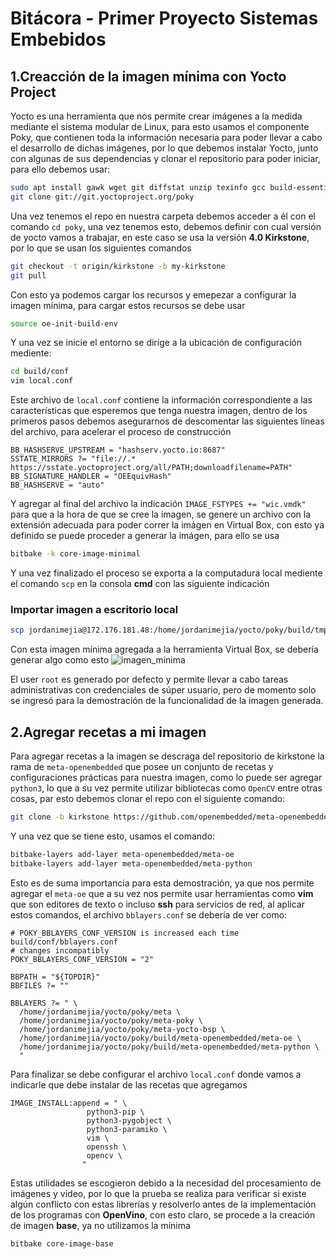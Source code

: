 # Bitácora - Primer Proyecto Sistemas Embebidos
## 1.Creacción de la imagen mínima con Yocto Project
Yocto es una herramienta que nos permite crear imágenes a la medida mediante el sistema modular de Linux, para esto usamos el componente Poky, que contienen toda la información necesaria para poder llevar a cabo el desarrollo de dichas imágenes, por lo que debemos instalar Yocto, junto con algunas de sus dependencias y clonar el repositorio para poder iniciar, para ello debemos usar: 
```bash
sudo apt install gawk wget git diffstat unzip texinfo gcc build-essential chrpath socat cpio python3 python3-pip python3-pexpect xz-utils debianutils iputils-ping python3-git python3-jinja2 libegl1-mesa libsdl1.2-dev pylint3 xterm python3-subunit mesa-common-dev zstd liblz4-tool
git clone git://git.yoctoproject.org/poky
```
Una vez tenemos el repo en nuestra carpeta debemos acceder a él con el comando `cd poky`, una vez tenemos esto, debemos definir con cual versión de yocto vamos a trabajar, en este caso se usa la versión **4.0 Kirkstone**, por lo que se usan los siguientes comandos
```bash
git checkout -t origin/kirkstone -b my-kirkstone
git pull
```
Con esto ya podemos cargar los recursos y emepezar a configurar la imagen mínima, para cargar estos recursos se debe usar
```bash
source oe-init-build-env
```
Y una vez se inicie el entorno se dirige a la ubicación de configuración mediente:

```bash
cd build/conf
vim local.conf
```
Este archivo de `local.conf` contiene la información correspondiente a las características que esperemos que tenga nuestra imagen, dentro de los primeros pasos debemos asegurarnos de descomentar las siguientes líneas del archivo, para acelerar el proceso de construcción

```
BB_HASHSERVE_UPSTREAM = "hashserv.yocto.io:8687"
SSTATE_MIRRORS ?= "file://.* https://sstate.yoctoproject.org/all/PATH;downloadfilename=PATH"
BB_SIGNATURE_HANDLER = "OEEquivHash"
BB_HASHSERVE = "auto"
```
Y agregar al final del archivo la indicación `IMAGE_FSTYPES += "wic.vmdk"` para que a la hora de que se cree la imagen, se genere un archivo con la extensión adecuada para poder correr la imágen en Virtual Box, con esto ya definido se puede proceder a generar la imágen, para ello se usa 

```bash
bitbake -k core-image-minimal
```

Y una vez finalizado el proceso se exporta a la computadura local mediente el comando `scp` en la consola **cmd** con las siguiente indicación
### Importar imagen a escritorio local
```bash
scp jordanimejia@172.176.181.48:/home/jordanimejia/yocto/poky/build/tmp/deploy/images/qemux86-64/core-image-minimal-qemux86-64.wic.vmdk "D:\Taller_Emb"
```

Con esta imagen mínima agregada a la herramienta Virtual Box, se debería generar algo como esto 
![imagen_minima](https://github.com/Jormq99/TSE-proyecto1/assets/99856936/9f30429d-6537-4b8b-9209-075a3b1c9d6e)

El user `root` es generado por defecto y permite llevar a cabo tareas administrativas con credenciales de súper usuario, pero de momento solo se ingresó para la demostración de la funcionalidad de la imagen generada.

## 2.Agregar recetas a mi imagen 
Para agregar recetas a la imagen se descraga del repositorio de kirkstone la rama de `meta-openembedded` que posee un conjunto de recetas y configuraciones prácticas para nuestra imagen, como lo puede ser agregar `python3`, lo que a su vez permite utilizar bibliotecas como `OpenCV` entre otras cosas, par esto debemos clonar el repo con el siguiente comando:
```bash
git clone -b kirkstone https://github.com/openembedded/meta-openembedded.git
```
Y una vez que se tiene esto, usamos el comando:
```bash
bitbake-layers add-layer meta-openembedded/meta-oe
bitbake-layers add-layer meta-openembedded/meta-python
```
Esto es de suma importancia para esta demostración, ya que nos permite agregar el `meta-oe` que a su vez nos permite usar herramientas como **vim** que son editores de texto o incluso **ssh** para servicios de red, al aplicar estos comandos, el archivo `bblayers.conf` se debería de ver como:
```
# POKY_BBLAYERS_CONF_VERSION is increased each time build/conf/bblayers.conf
# changes incompatibly
POKY_BBLAYERS_CONF_VERSION = "2"

BBPATH = "${TOPDIR}"
BBFILES ?= ""

BBLAYERS ?= " \
  /home/jordanimejia/yocto/poky/meta \
  /home/jordanimejia/yocto/poky/meta-poky \
  /home/jordanimejia/yocto/poky/meta-yocto-bsp \
  /home/jordanimejia/yocto/poky/build/meta-openembedded/meta-oe \
  /home/jordanimejia/yocto/poky/build/meta-openembedded/meta-python \
  "
```
Para finalizar se debe configurar el archivo `local.conf` donde vamos a indicarle que debe instalar de las recetas que agregamos
```
IMAGE_INSTALL:append = " \
                 python3-pip \
                 python3-pygobject \
                 python3-paramiko \
                 vim \
                 openssh \
                 opencv \
                "
```

Estas utilidades se escogieron debido a la necesidad del procesamiento de imágenes y video, por lo que la prueba se realiza para verificar si existe algún conflicto con estas librerías y resolverlo antes de la implementación de los programas con **OpenVino**, con esto claro, se procede a la creación de imagen **base**, ya no utilizamos la mínima

```bash
bitbake core-image-base
```
